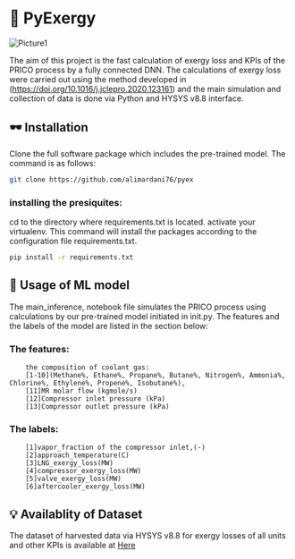 # 🦾 PyExergy 
![Picture1](https://github.com/alimardani76/pyexergy/assets/91133401/38b834c0-ed05-4090-a9e5-7def43c71659)

The aim of this project is the fast calculation of exergy loss and KPIs of the PRICO process by a fully connected DNN. The calculations of exergy loss were carried out using the method developed in (https://doi.org/10.1016/j.jclepro.2020.123161) and the main simulation and collection of data is done via Python and HYSYS v8.8 interface.
## 🕶 Installation
Clone the full software package which includes the pre-trained model. The command is as follows:
```bash
git clone https://github.com/alimardani76/pyex
```
### installing the presiquites:
cd to the directory where requirements.txt is located. 
activate your virtualenv. This command will install the packages according to the configuration file requirements.txt.
```bash
pip install -r requirements.txt 
```
## 🧠 Usage of ML model 
The main_inference, notebook file simulates the PRICO process using calculations by our pre-trained model initiated in init.py. The features and the labels of the model are listed in the section below:
### The features:
        the composition of coolant gas:
        [1-10](Methane%, Ethane%, Propane%, Butane%, Nitrogen%, Ammonia%, Chlorine%, Ethylene%, Propene%, Isobutane%),
        [11]MR molar flow (kgmole/s) 
        [12]Compressor inlet pressure (kPa)
        [13]Compressor outlet pressure (kPa)
### The labels:
        [1]vapor_fraction of the compressor inlet,(-)
        [2]approach_temperature(C)
        [3]LNG_exergy_loss(MW)
        [4]compressor_exergy_loss(MW)
        [5]valve_exergy_loss(MW)
        [6]aftercooler_exergy_loss(MW)
## 💡 Availablity of Dataset
The dataset of harvested data via HYSYS v8.8 for exergy losses of all units and other KPIs is available at [Here](https://drive.google.com/file/d/1CUv7sIIqoT0YdJZUeMUHnar8EEgH3qgN/view?usp=sharing)
